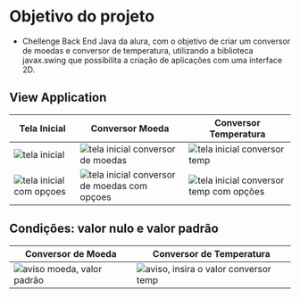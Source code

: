 # Objetivo do projeto

* Chellenge Back End Java da alura, com o objetivo de criar um conversor de moedas e conversor de temperatura, utilizando a biblioteca javax.swing que possibilita a criação de aplicações com uma interface 2D.

## View Application

| Tela Inicial               | Conversor Moeda                 | Conversor Temperatura                                                |
| ----------------- | ---------------------------------------------------------------- |---------------------------------------------------------------- |
| ![tela inicial](https://github.com/richard-rt/conversor-moeda-java-swing/assets/104276337/155f717a-5fee-43ce-8573-dda0a465e491)  | ![tela inicial conversor de moedas](https://github.com/richard-rt/conversor-moeda-java-swing/assets/104276337/bf4a321e-a40b-4790-9f8f-62ea1aeafa59) | ![tela inicial conversor temp](https://github.com/richard-rt/conversor-moeda-java-swing/assets/104276337/9dc98b77-a219-4085-b4c3-f0044317194b) |
| ![tela inicial com opçoes](https://github.com/richard-rt/conversor-moeda-java-swing/assets/104276337/2de4e72f-54ee-4d41-8384-92863f1c62f7)  | ![tela inicial conversor de moedas com opçoes](https://github.com/richard-rt/conversor-moeda-java-swing/assets/104276337/1936d527-bc97-429f-8fa8-575f8cae48a9) | ![tela inicial conversor temp com opções](https://github.com/richard-rt/conversor-moeda-java-swing/assets/104276337/95d22adc-4090-461e-899c-ad224c007552) |

## Condições: valor nulo e valor padrão
| Conversor de Moeda               | Conversor de Temperatura                 |
| ----------------- | ---------------------------------------------------------------- |
![aviso moeda, valor padrão](https://github.com/richard-rt/conversor-moeda-java-swing/assets/104276337/5b456873-69ed-4226-8a65-f6d666aec33a) | ![aviso, insira o valor conversor temp](https://github.com/richard-rt/conversor-moeda-java-swing/assets/104276337/b7d2d793-4239-4277-ac91-61ddf5fc55f2) |  ![aviso, insira um valor](https://github.com/richard-rt/conversor-moeda-java-swing/assets/104276337/37145b71-c8fc-4156-a964-22b016203f0f) | |

